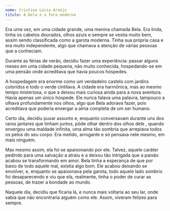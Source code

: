 ```yaml
---
nome: Cristina Lúcia Araújo
titulo: A bela e a fera moderna
---
```


Era uma vez, em uma cidade grande, uma menina chamada Bela. Era linda, tinha os cabelos dourados, olhos azuis e sempre se vestia muito bem, assim sendo classificada como a garota moderna. Tinha sua própria casa e era muito independente, algo que chamava a atenção de várias pessoas que a conheciam.

Durante as férias de verão, decidiu fazer uma experiência:  passar alguns meses em uma cidade pequena, não muito conhecida, hospedando-se em uma pensão onde acreditava que havia poucos  hóspedes.

A hospedagem  era enorme como um verdadeiro castelo com jardins coloridos e todo o verde cintilava. A cidade era harmônica, mas ao mesmo tempo misteriosa, o que a deixou mais curiosa ainda para a nova aventura. Havia apenas um único hóspede. Ele nunca falava uma palavra, tampouco  a  olhava profundamente nos olhos, algo que Bela adorava fazer,  pois acreditava que poderia enxergar a alma completa de um ser humano.

Certo dia, decidiu puxar assunto e, enquanto conversavam durante uns dos raros jantares que tinham juntos, pôde olhar dentro dos olhos  dele , quando  enxergou uma maldade infinita, uma alma tão sombria que arrepiava todos os pelos do seu corpo. Era metido, arrogante e só pensava nele mesmo, em mais ninguém.

Mas mesmo assim, ela foi se apaixonando por ele. Talvez, aquele caráter pedindo para uma salvação a atraiu e a deixou tão intrigada que a paixão acabou  se transformando em amor. Bela tinha a esperança de que por baixo de todo aquele mal, existia algo bom. Ele acabou deixando se envolver, e, enquanto se apaixonava pela garota, todo aquele lado sombrio foi desaparecendo e viu que ela, realmente, tinha o poder de curar as pessoas, de trazer a bondade ao mundo.

Naquele dia, decidiu que  ficaria  lá, e nunca mais voltaria ao seu lar, onde sabia que não encontraria alguém como ele. Assim, viveram felizes para sempre.






